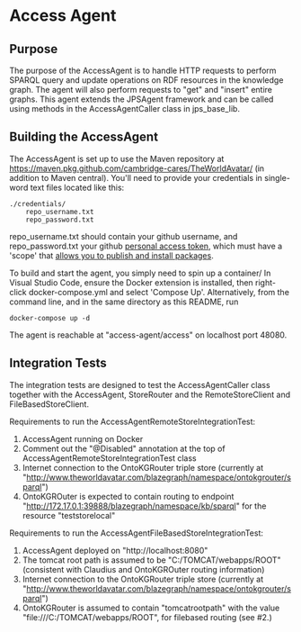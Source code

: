# Access Agent

## Purpose

The purpose of the AccessAgent is to handle HTTP requests to perform SPARQL query and update operations on RDF resources in the knowledge graph. 
The agent will also perform requests to "get" and "insert" entire graphs. This agent extends the JPSAgent framework and can be called using methods 
in the AccessAgentCaller class in jps_base_lib.

## Building the AccessAgent

The AccessAgent is set up to use the Maven repository at https://maven.pkg.github.com/cambridge-cares/TheWorldAvatar/ (in addition to Maven central).
You'll need to provide  your credentials in single-word text files located like this:
```
./credentials/
    repo_username.txt
    repo_password.txt
```

repo_username.txt should contain your github username, and repo_password.txt your github [personal access token](https://docs.github.com/en/github/authenticating-to-github/creating-a-personal-access-token), which must have a 'scope' that [allows you to publish and install packages](https://docs.github.com/en/packages/working-with-a-github-packages-registry/working-with-the-apache-maven-registry#authenticating-to-github-packages).

To build and start the agent, you simply need to spin up a container/
In Visual Studio Code, ensure the Docker extension is installed, then right-click docker-compose.yml and select 'Compose Up'.
Alternatively, from the command line, and in the same directory as this README, run

```
docker-compose up -d
```

The agent is reachable at "access-agent/access" on localhost port 48080.

## Integration Tests

The integration tests are designed to test the AccessAgentCaller class together with the AccessAgent, StoreRouter and the RemoteStoreClient and FileBasedStoreClient.

Requirements to run the AccessAgentRemoteStoreIntegrationTest:
1. 	AccessAgent running on Docker
2.	Comment out the "@Disabled" annotation at the top of AccessAgentRemoteStoreIntegrationTest class
3.	Internet connection to the OntoKGRouter triple store (currently at "http://www.theworldavatar.com/blazegraph/namespace/ontokgrouter/sparql")
4. 	OntoKGROuter is expected to contain routing to endpoint "http://172.17.0.1:39888/blazegraph/namespace/kb/sparql" for the resource "teststorelocal"

Requirements to run the AccessAgentFileBasedStoreIntegrationTest:
1. 	AccessAgent deployed on "http://localhost:8080"
2.	The tomcat root path is assumed to be "C:/TOMCAT/webapps/ROOT" (consistent with Claudius and OntoKGROuter routing information)
3.	Internet connection to the OntoKGRouter triple store (currently at "http://www.theworldavatar.com/blazegraph/namespace/ontokgrouter/sparql")
4. 	OntoKGRouter is assumed to contain "tomcatrootpath" with the value "file:///C:/TOMCAT/webapps/ROOT", for filebased routing (see #2.)